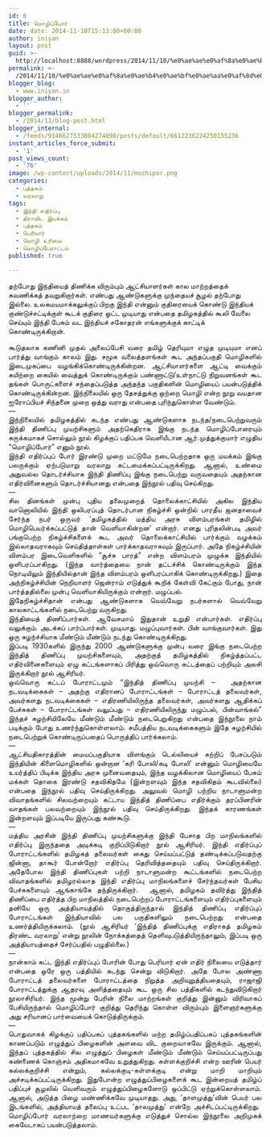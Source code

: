 ```yaml
---
id: 8
title: மொழிப்போர்
date: date: 2014-11-10T15:13:00+00:00
author: iniyan
layout: post
guid: >-
  http://localhost:8888/wordpress/2014/11/10/%e0%ae%ae%e0%af%8a%e0%ae%b4%e0%ae%bf%e0%ae%aa%e0%af%8d%e0%ae%aa%e0%af%8b%e0%ae%b0%e0%af%8d/
permalink: >-
  /2014/11/10/%e0%ae%ae%e0%af%8a%e0%ae%b4%e0%ae%bf%e0%ae%aa%e0%af%8d%e0%ae%aa%e0%af%8b%e0%ae%b0%e0%af%8d/
blogger_blog:
  - www.iniyan.in
blogger_author:
  - ''
blogger_permalink:
  - /2014/11/blog-post.html
blogger_internal:
  - /feeds/9146627533884274098/posts/default/6612236224250155236
instant_articles_force_submit:
  - '1'
post_views_count:
  - '76'
image: /wp-content/uploads/2014/11/mozhipor.png
categories:
  - புத்தகம்
  - வரலாறு
tags:
  - இந்தி எதிர்ப்பு
  - திராவிட இயக்கம்
  - புத்தகம்
  - பெரியார்
  - மொழி உரிமை
  - மொழிப்பேராட்டம்
published: true

---
```


  <p>
    தற்போது இந்தியைத் திணிக்க விரும்பும் ஆட்சியாளர்கள் கால மாற்றத்தைக் கவணிக்கத் தவறுகிறார்கள். எண்பது ஆண்டுகளுக்கு முந்தையச் சூழல் தற்போது இல்லை. உலகமயமாக்கலுக்குப் பிறகு இந்தி என்னும் குதிரையைக் கொண்டு இந்தியக் குண்டுச்சட்டிக்குள் கூடக் குதிரை ஓட்ட முடியாது என்பதை தமிழகத்தில் கூலி வேலை செய்யும் இந்தி பேசும் வட இந்தியச் சகோதரன் எங்களுக்குக் காட்டிக் கொண்டிருக்கிறான்.
  </p>
  <!--more-->
  <div style="text-align: justify;">
  </div>
  
  <div style="text-align: justify;">
    கூடுதலாக கணினி முதல் அலைப்பேசி வரை தமிழ் தெரியுமா எழுத முடியுமா எனப் பார்த்து வாங்கும் காலம் இது. சமூக வலைத்தளங்கள் கூட அந்தப்பகுதி மொழிகளில் இடைமுகப்பை வழங்கிக்கொண்டிருக்கின்றன. ஆட்சியாளர்களை ஆட்டி வைக்கும் கயிற்றை கையில் வைத்துக் கொண்டிருக்கும் பண்ணாட்டு/உள்நாட்டு நிறுவனங்கள் கூட தங்கள் பொருட்களைச் சந்தைப்படுத்த அந்தந்த பகுதிகளின் மொழியைப் பயன்படுத்திக் கொண்டிருக்கின்றன. இந்நிலையில் ஒரு தேசத்துக்கு ஒற்றை மொழி என்ற நூறு வயதான ஐரோப்பியச் சிந்தனை முறை ஒத்து வராது என்பதை புரிந்துகொள்ள வேண்டும்.
  </div>
  
  <div style="text-align: justify;">
    —
  </div>
  
  <div style="text-align: justify;">
  </div>
  
  <div style="text-align: justify;">
    இந்நிலையில் தமிழகத்தில் கடந்த எண்பது ஆண்டுகளாக நடந்த/நடைபெற்றுவரும் இந்தி திணிப்பு முயற்சிகளும் அதற்கெதிராக இங்கு நடந்த மொழிப்போரையும் சுருக்கமாகச் சொல்லும் நூல் கிழக்குப் பதிப்பக வெளியீடான ஆர்.முத்துக்குமார் எழுதிய “மொழிப்போர்” எனும் நூல்.
  </div>
  
  <div style="text-align: justify;">
    இந்தி எதிர்ப்புப் போர் இரண்டு முறை மட்டுமே நடைபெற்றதாக ஒரு மயக்கம் இங்கு பலருக்கும் ஏற்படுமாறு வரலாறு கட்டமைக்கப்பட்டிருக்கிறது. ஆனால், உண்மை அதுவல்ல தொடர்ச்சியாக இந்தி திணிப்பு இங்கு நடைபெற்று வருவதையும் அதற்கான எதிர்வினைகளும் தொடர்ச்சியானது என்பதை இந்நூல் பதிவு செய்கிறது.
  </div>
  
  <div style="text-align: justify;">
    —
  </div>
  
  <div style="text-align: justify;">
    சில தினங்கள் முன்பு புதிய தலைமுறைத் தொலைக்காட்சியில் அகில இந்திய வானொலியில் இந்தி ஒலிபரப்புத் தொடர்பான நிகழ்ச்சி ஒன்றில் பாரதீய ஜனதாவைச் சேர்ந்த நபர் ஒருவர் ‘தமிழகத்தில் மத்திய அரசு விளம்பரங்கள் தமிழில் மொழிபெயர்க்கப்பட்டுத் தான் வெளியாகின்றன’ என்றார். எனது புரிதலின்படி அவர் பங்குபெற்ற நிகழ்ச்சிகளைக் கூட அவர் தொலைக்காட்சியில் பார்க்கும் வழக்கம் இல்லாதவராகவும் செய்தித்தாள்கள் பார்க்காதவராகவும் இருப்பார். அதே நிகழ்ச்சியின் விளம்பர இடைவெளிகளில் “சூச்சு பாரத்” என்ற விளம்பரம் முழுக்க இந்தியில் ஒளிபரப்பாகிறது. (இந்த வார்த்தையை நான் தட்டச்சிக் கொண்டிருக்கும் இந்த நொடியிலும் இந்தியில்தான் இந்த விளம்பரம் ஒளிபரப்பாகிக் கொண்டிருக்கிறது.) இதை அந்நிகழ்ச்சியின் நெறியாளர் ஜென்ராம் எடுத்துக் கூறிக் கேள்வி கேட்கும் போது, நான் பார்த்ததில்லை முன்பு வெளியாகியிருக்கும் என்றார். மழுப்பல்.
  </div>
  
  <div style="text-align: justify;">
    இதேநிகழ்ச்சிதான் என்பது ஆண்டுகளாக வெவ்வேறு நபர்களால் வெவ்வேறு காலகாட்டங்களில் நடைபெற்று வருகிறது.
  </div>
  
  <div style="text-align: justify;">
    இந்தியைத் திணிப்பார்கள். ஆவேசமாய் இதுதான் உறுதி என்பார்கள். எதிர்ப்பு வலுக்கும். அடக்கப் பார்ப்பார்கள். முடியாது. மழுப்புவார்கள். பின் வாங்குவார்கள். இது ஒரு சுழற்ச்சியாக மீண்டும் மீண்டும் நடந்து கொண்டிருக்கிறது.
  </div>
  
  <div style="text-align: justify;">
    இப்படி 1930களில் இருந்து 2000 ஆண்டுகளுக்கு முன்பு வரை இங்கு நடைபெற்ற இந்தித் திணிப்பு முயற்சிகளையும், அதற்குத் தமிழகத்தில் நிகழ்த்தப்பட்ட எதிர்வினைகளையும் ஏழு கட்டங்களாகப் பிரித்து ஒவ்வொரு கட்டத்தைப் பற்றியும் அலசி இருக்கிறார் நூல் ஆசிரியர்.
  </div>
  
  <div style="text-align: justify;">
    ஒவ்வொரு கட்டப் போராட்டமும் “இந்தித் திணிப்பு முயற்சி –  அதற்கான நடவடிக்கைகள் – அதற்கு எதிரானப் போராட்டங்கள் – போராட்டத் தலைவர்கள், அவர்களது நடவடிக்கைகள் – எதிரணியிலிருந்த தலைவர்கள், அவர்களது ஆதிக்கப் பேச்சுகள் – போராட்டங்கள் வலுப்பது – எதிரணியிலிருந்து மழுப்பல், பின்வாங்கல்” இந்தச் சுழற்சியிலேயே மீண்டும் மீண்டும் நடைபெறுகிறது என்பதை இந்நூலை நாம் படிக்கும் போது உணர்ந்துகொள்ளலாம். சமீபத்திய நடவடிக்கைகளும் இதே சுழற்சியில் நடைபெற்றுக் கொண்டிருப்பதைப் பொருத்திப் பார்க்கலாம்.
  </div>
  
  <div style="text-align: justify;">
    —
  </div>
  
  <div style="text-align: justify;">
    ஆட்சியதிகாரத்தின் மையப்பகுதியாக விளங்கும் டெல்லியைச் சுற்றிப் பேசப்படும் இந்தியின் கிளைமொழிகளில் ஒன்றான ‘கரி போலி/கடி போலி’ என்னும் மொழியையே உயர்த்திப் பிடிக்க இந்திய அரசு முனைவதையும், இந்த வழக்கிலான மொழியைப் பேசும் மக்கள் தொகை இரண்டு சதவிகிதமே (இன்றளவும் இந்த சதவிகிதம் கூடவில்லை) என்பதை இந்நூல் பதிவு செய்திருக்கிறது. அலுவல் மொழி பற்றிய நாடாளுமன்ற விவாதங்களில் சிலவற்றையும் கட்டாய இந்தித் திணிப்பை எதிர்க்கும் தரப்பினரின் வாதங்கள் பலவற்றையும் இந்நூல் பதிவு செய்திருக்கிறது. இந்தக் காரணங்கள் இன்றளவும் இப்படியே இருப்பது கண்கூடு.
  </div>
  
  <div style="text-align: justify;">
    —
  </div>
  
  <div style="text-align: justify;">
    மத்திய அரசின் இந்தி திணிப்பு முயற்சிகளுக்கு இந்தி பேசாத பிற மாநிலங்களில் எதிர்ப்பு இருந்ததை அடிக்கடி குறிப்பிடுகிறார் நூல் ஆசிரியர். இந்தி எதிர்ப்புப் போராட்டங்களில் தமிழகத் தலைவர்கள் கைது செய்யப்பட்டுத் தண்டிக்கப்படுவதற்கு ஜின்னா, தாகூர் போன்றோர் எதிர்ப்பு தெரிவித்ததையும் பதிவு செய்திருக்கிறார். அதேபோல இந்தி திணிப்புகள் பற்றி நாடாளுமன்ற கூட்டங்களில் நடைபெற்ற விவாதங்களில் தமிழரல்லாத இந்தி எதிர்ப்பு மாநிலங்களைச் சேர்ந்தவர்கள் பேசிய பேச்சுகளையும் ஆங்காங்கே தந்திருக்கிறார்.  ஆனால், தமிழகம் தவிர்த்து இந்தித் திணிப்பை எதிர்த்த பிற மாநிலத்தில் நடைபெற்றப் போராட்டங்களையும் எதிர்ப்புகளையும் தனியே ஒரு அத்தியாயத்தில் தொகுத்திருந்தால் இந்தித் திணிப்பு எதிர்ப்புப் போராட்டங்கள் இந்தியாவில் பல பகுதிகளிலும் நடைபெற்றது என்பதை உணர்த்தியிருக்கலாம். (நூல் ஆசிரியர் ‘இந்தித் திணிப்புக்கு எதிராகத் தமிழகம் திரண்ட வரலாறு’ என்று நூலின் நோக்கத்தைத் தெளிவுபடுத்தியிருந்தாலும், இப்படி ஒரு அத்தியாயத்தைச் சேர்ப்பதில் பழுதில்லை.)
  </div>
  
  <div style="text-align: justify;">
    —
  </div>
  
  <div style="text-align: justify;">
    நான்காம் கட்ட இந்தி எதிர்ப்புப் போரின் போது பெரியார் ஏன் எதிர் நிலையை எடுத்தார் என்பதை ஒரே ஒரு பத்தியில் கடந்து சென்று விடுகிறார். அதே போல அண்ணா போராட்டத் தலைவர்களை போராட்டத்தை நிறுத்த அறிவுறுத்தியதையும், ராஜாஜி போராட்டத்துக்கு ஆதரவு அளித்ததையும் கூட ஒரு சில பத்திகளில் கடந்துவிடுகிறார் நூலாசிரியர். இந்த மூன்று பேரின் நிலை மாற்றங்கள் குறித்து இன்னும் விரிவாகப் பேசியிருந்தால் மொழிப்போர் குறித்து தெரிந்து கொள்ள விரும்பும் இளைஞர்களுக்கு அது சரியானப் பார்வையைக் கொடுத்திருக்கும்.
  </div>
  
  <div style="text-align: justify;">
    —
  </div>
  
  <div style="text-align: justify;">
    பொதுவாகக் கிழக்குப் பதிப்பகப் புத்தகங்களில் மற்ற தமிழ்ப்பதிப்பகப் புத்தகங்களின் காணப்படும் எழுத்துப் பிழைகளின் அளவை விட குறைவாகவே இருக்கும். ஆனால், இந்தப் புத்தகத்தில் சில எழுத்துப் பிழைகள் மீண்டும் மீண்டும் செய்யப்பட்டிருப்பது கண்ணைக் கொஞ்சம் அதிகமாகவே உறுத்துகிறது. கள்ளக்குறிச்சி என்ற ஊரின் பெயர் கல்லக்குறிச்சி என்றும், கல்லக்குடி-கள்ளக்குடி என்று மாறி மாறியும் அச்சடிக்கப்பட்டிருக்கிறது. இதுபோன்ற எழுத்துப்பிழைகளைக் கூட இன்றையத் தமிழ்ப் பதிப்புச் சூழலில் வெளிவரும் எழுத்துப்பிழைகளோடு ஒப்பிட்டு ஏற்றுக்கொள்ளலாம். ஆனால், அடுத்த பிழை மண்ணிக்கவே முடியாதது. அது, ‘தாளமுத்து’வின் பெயர் பல இடங்களில், அத்தியாயத் தலைப்பு உட்பட ‘தாலமுத்து’ என்றே அச்சிடப்பட்டிருக்கிறது.  மொழிப்போர் வரலாற்றை மாணவர்களுக்கு எடுத்துச் சொல்ல இந்நூலை அறிமுகக் கையேடாகப் பயன்படுத்தலாம்.
  </div>
</div>
